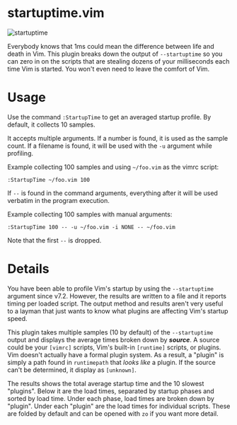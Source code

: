 # startuptime.vim

![startuptime](https://cloud.githubusercontent.com/assets/111942/23541408/35607a3e-ffb5-11e6-9bf8-1e59b8ae06ef.png)

Everybody knows that 1ms could mean the difference between life and death in
Vim.  This plugin breaks down the output of `--startuptime` so you can zero in
on the scripts that are stealing dozens of your milliseconds each time Vim is
started.  You won't even need to leave the comfort of Vim.


# Usage

Use the command `:StartupTime` to get an averaged startup profile.  By default,
it collects 10 samples.

It accepts multiple arguments.  If a number is found, it is used as the sample
count.  If a filename is found, it will be used with the `-u` argument while
profiling.

Example collecting 100 samples and using `~/foo.vim` as the vimrc script:

```vim
:StartupTime ~/foo.vim 100
```

If `--` is found in the command arguments, everything after it will be used
verbatim in the program execution.

Example collecting 100 samples with manual arguments:

```vim
:StartupTime 100 -- -u ~/foo.vim -i NONE -- ~/foo.vim
```

Note that the first `--` is dropped.


# Details

You have been able to profile Vim's startup by using the `--startuptime`
argument since v7.2.  However, the results are written to a file and it reports
timing per loaded script.  The output method and results aren't very useful to
a layman that just wants to know what plugins are affecting Vim's startup
speed.

This plugin takes multiple samples (10 by default) of the `--startuptime`
output and displays the average times broken down by ***source***.  A source
could be your `[vimrc]` scripts, Vim's built-in `[runtime]` scripts, or
plugins.  Vim doesn't actually have a formal plugin system.  As a result, a
"plugin" is simply a path found in `runtimepath` that *looks like* a plugin.
If the source can't be determined, it display as `[unknown]`.

The results shows the total average startup time and the 10 slowest "plugins".
Below it are the load times, separated by startup phases and sorted by load
time.  Under each phase, load times are broken down by "plugin".  Under each
"plugin" are the load times for individual scripts.  These are folded by
default and can be opened with `zo` if you want more detail.
